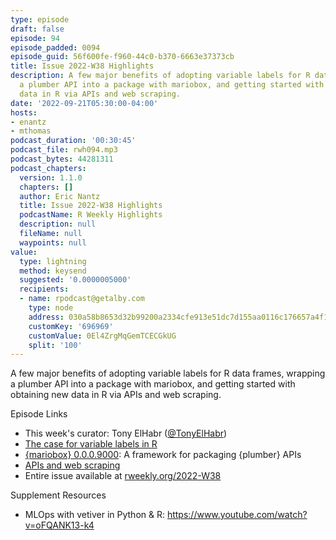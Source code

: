 ```yaml
---
type: episode
draft: false
episode: 94
episode_padded: 0094
episode_guid: 56f600fe-f960-44c0-b370-6663e37373cb
title: Issue 2022-W38 Highlights
description: A few major benefits of adopting variable labels for R data frames, wrapping
  a plumber API into a package with mariobox, and getting started with obtaining new
  data in R via APIs and web scraping.
date: '2022-09-21T05:30:00-04:00'
hosts:
- enantz
- mthomas
podcast_duration: '00:30:45'
podcast_file: rwh094.mp3
podcast_bytes: 44281311
podcast_chapters:
  version: 1.1.0
  chapters: []
  author: Eric Nantz
  title: Issue 2022-W38 Highlights
  podcastName: R Weekly Highlights
  description: null
  fileName: null
  waypoints: null
value:
  type: lightning
  method: keysend
  suggested: '0.0000005000'
  recipients:
  - name: rpodcast@getalby.com
    type: node
    address: 030a58b8653d32b99200a2334cfe913e51dc7d155aa0116c176657a4f1722677a3
    customKey: '696969'
    customValue: 0El4ZrgMqGemTCECGkUG
    split: '100'
---
```

A few major benefits of adopting variable labels for R data frames, wrapping a plumber API into a package with mariobox, and getting started with obtaining new data in R via APIs and web scraping.

Episode Links

-   This week's curator: Tony ElHabr (<a href="https://twitter.com/TonyElHabr" rel="nofollow">@TonyElHabr</a>)
-   <a href="https://www.pipinghotdata.com/posts/2022-09-13-the-case-for-variable-labels-in-r" rel="nofollow">The case for variable labels in R</a>
-   <a href="https://github.com/ThinkR-open/mariobox" rel="nofollow">{mariobox} 0.0.0.9000</a>: A framework for packaging {plumber} APIs
-   <a href="https://talks.andrewheiss.com/2022-seacen/presentation/#/title-slide" rel="nofollow">APIs and web scraping</a>
-   Entire issue available at <a href="https://rweekly.org/2022-W38.html" rel="nofollow">rweekly.org/2022-W38</a>

Supplement Resources

-   MLOps with vetiver in Python & R: <a href="https://www.youtube.com/watch?v=oFQANK13-k4" rel="nofollow">https://www.youtube.com/watch?v=oFQANK13-k4</a>
